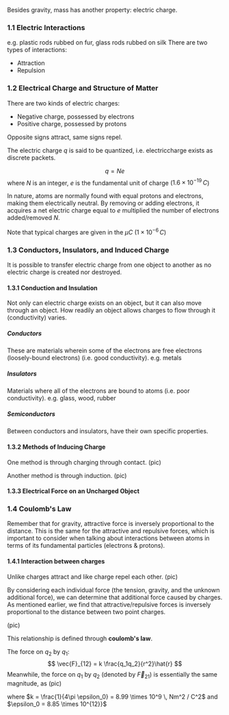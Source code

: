 Besides gravity, mass has another property: electric charge.

### 1.1 Electric Interactions
e.g. plastic rods rubbed on fur, glass rods rubbed on silk
There are two types of interactions:
- Attraction
- Repulsion
### 1.2 Electrical Charge and Structure of Matter
There are two kinds of electric charges:
- Negative charge, possessed by electrons
- Positive charge, possessed by protons

Opposite signs attract, same signs repel.

The electric charge $q$ is said to be quantized, i.e. electriccharge exists as discrete packets.

$$
q = Ne
$$
where $N$ is an integer, $e$ is the fundamental unit of charge ($1.6\times 10^{-19} \, C$)

In nature, atoms are normally found with equal protons and electrons, making them electrically neutral. By removing or adding electrons, it acquires a net electric charge equal to $e$ multiplied the number of electrons added/removed $N$.

Note that typical charges are given in the $\mu C$ ($1 \times 10^{-6} \, C$)

### 1.3 Conductors, Insulators, and Induced Charge
It is possible to transfer electric charge from one object to another as no electric charge is created nor destroyed.

#### 1.3.1 Conduction and Insulation
Not only can electric charge exists on an object, but it can also move through an object. How readily an object allows charges to flow through it (conductivity) varies.
##### Conductors
These are materials wherein some of the electrons are free electrons (loosely-bound electrons) (i.e. good conductivity).
e.g. metals
##### Insulators
Materials where all of the electrons are bound to atoms (i.e. poor conductivity).
e.g. glass, wood, rubber
##### Semiconductors
Between conductors and insulators, have their own specific properties.

#### 1.3.2 Methods of Inducing Charge
One method is through charging through contact.
(pic)

Another method is through induction.
(pic)

#### 1.3.3 Electrical Force on an Uncharged Object


### 1.4 Coulomb's Law
Remember that for gravity, attractive force is inversely proportional to the distance. This is the same for the attractive and repulsive forces, which is important to consider when talking about interactions between atoms in terms of its fundamental particles (electrons & protons).

#### 1.4.1 Interaction between charges
Unlike charges attract and like charge repel each other.
(pic)

By considering each individual force (the tension, gravity, and the unknown additional force), we can determine that additional force caused by charges. As mentioned earlier, we find that attractive/repulsive forces is inversely proportional to the distance between two point charges.

(pic)

This relationship is defined through **coulomb's law**.

The force on $q_2$ by $q_1$:
$$
\vec{F}_{12} = k \frac{q_1q_2}{r^2}\hat{r}
$$
Meanwhile, the force on $q_1$ by $q_2$ (denoted by $\vec{F}_{21}$) is essentially the same magnitude, as
(pic)

where $k = \frac{1}{4\pi \epsilon_0} = 8.99 \times 10^9 \, Nm^2 / C^2$ and $\epsilon_0 = 8.85 \times 10^{12}}$